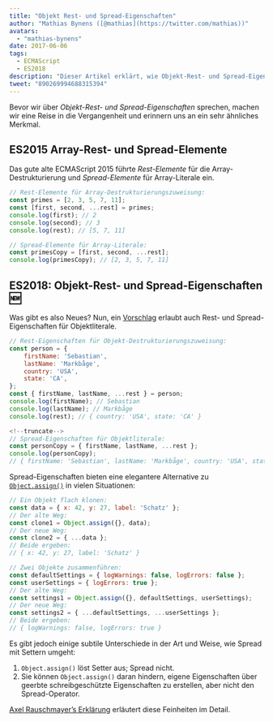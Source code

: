 ```yaml
---
title: "Objekt Rest- und Spread-Eigenschaften"
author: "Mathias Bynens ([@mathias](https://twitter.com/mathias))"
avatars: 
  - "mathias-bynens"
date: 2017-06-06
tags: 
  - ECMAScript
  - ES2018
description: "Dieser Artikel erklärt, wie Objekt-Rest- und Spread-Eigenschaften in JavaScript funktionieren, und geht noch einmal auf Array-Rest- und Spread-Elemente ein."
tweet: "890269994688315394"
---
```

Bevor wir über _Objekt-Rest- und Spread-Eigenschaften_ sprechen, machen wir eine Reise in die Vergangenheit und erinnern uns an ein sehr ähnliches Merkmal.

## ES2015 Array-Rest- und Spread-Elemente

Das gute alte ECMAScript 2015 führte _Rest-Elemente_ für die Array-Destrukturierung und _Spread-Elemente_ für Array-Literale ein.

```js
// Rest-Elemente für Array-Destrukturierungszuweisung:
const primes = [2, 3, 5, 7, 11];
const [first, second, ...rest] = primes;
console.log(first); // 2
console.log(second); // 3
console.log(rest); // [5, 7, 11]

// Spread-Elemente für Array-Literale:
const primesCopy = [first, second, ...rest];
console.log(primesCopy); // [2, 3, 5, 7, 11]
```

<feature-support chrome="47"
                 firefox="16"
                 safari="8"
                 nodejs="6"
                 babel="yes"></feature-support>

## ES2018: Objekt-Rest- und Spread-Eigenschaften 🆕

Was gibt es also Neues? Nun, ein [Vorschlag](https://github.com/tc39/proposal-object-rest-spread) erlaubt auch Rest- und Spread-Eigenschaften für Objektliterale.

```js
// Rest-Eigenschaften für Objekt-Destrukturierungszuweisung:
const person = {
    firstName: 'Sebastian',
    lastName: 'Markbåge',
    country: 'USA',
    state: 'CA',
};
const { firstName, lastName, ...rest } = person;
console.log(firstName); // Sebastian
console.log(lastName); // Markbåge
console.log(rest); // { country: 'USA', state: 'CA' }

<!--truncate-->
// Spread-Eigenschaften für Objektliterale:
const personCopy = { firstName, lastName, ...rest };
console.log(personCopy);
// { firstName: 'Sebastian', lastName: 'Markbåge', country: 'USA', state: 'CA' }
```

Spread-Eigenschaften bieten eine elegantere Alternative zu [`Object.assign()`](https://developer.mozilla.org/en-US/docs/Web/JavaScript/Reference/Global_Objects/Object/assign) in vielen Situationen:

```js
// Ein Objekt flach klonen:
const data = { x: 42, y: 27, label: 'Schatz' };
// Der alte Weg:
const clone1 = Object.assign({}, data);
// Der neue Weg:
const clone2 = { ...data };
// Beide ergeben:
// { x: 42, y: 27, label: 'Schatz' }

// Zwei Objekte zusammenführen:
const defaultSettings = { logWarnings: false, logErrors: false };
const userSettings = { logErrors: true };
// Der alte Weg:
const settings1 = Object.assign({}, defaultSettings, userSettings);
// Der neue Weg:
const settings2 = { ...defaultSettings, ...userSettings };
// Beide ergeben:
// { logWarnings: false, logErrors: true }
```

Es gibt jedoch einige subtile Unterschiede in der Art und Weise, wie Spread mit Settern umgeht:

1. `Object.assign()` löst Setter aus; Spread nicht.
1. Sie können `Object.assign()` daran hindern, eigene Eigenschaften über geerbte schreibgeschützte Eigenschaften zu erstellen, aber nicht den Spread-Operator.

[Axel Rauschmayer’s Erklärung](http://2ality.com/2016/10/rest-spread-properties.html#spread-defines-properties-objectassign-sets-them) erläutert diese Feinheiten im Detail.

<feature-support chrome="60"
                 firefox="55"
                 safari="11.1"
                 nodejs="8.6"
                 babel="yes"></feature-support>
